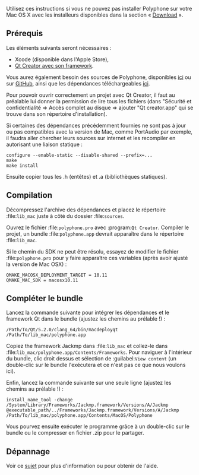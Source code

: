 Utilisez ces instructions si vous ne pouvez pas installer Polyphone sur votre Mac OS X avec les installeurs disponibles dans la section «&nbsp;[Download](download)&nbsp;».


## Prérequis


Les éléments suivants seront nécessaires&nbsp;:

* Xcode (disponible dans l'Apple Store),
* <a href="https://www.qt.io/download-open-source" target="_blank">Qt Creator avec son framework</a>.

Vous aurez également besoin des sources de Polyphone, disponibles <a href="download" target="_blank">ici</a> ou sur <a href="https://github.com/davy7125/polyphone" target="_blank">GitHub</a>, ainsi que les dépendances téléchargeables [ici](files/lib_mac.zip).

Pour pouvoir ouvrir correctement un projet avec Qt Creator, il faut au préalable lui donner la permission de lire tous les fichiers (dans "Sécurité et confidentialité => Accès complet au disque => ajouter "Qt creator.app" qui se trouve dans son répertoire d'installation).

Si certaines des dépendances précédemment fournies ne sont pas à jour ou pas compatibles avec la version de Mac, comme PortAudio par exemple, il faudra aller chercher leurs sources sur internet et les recompiler en autorisant une liaison statique&nbsp;:
```
configure --enable-static --disable-shared --prefix=...
make
make install
```
Ensuite copier tous les .h (entêtes) et .a (bibliothèques statiques).


## Compilation


Décompressez l'archive des dépendances et placez le répertoire :file:`lib_mac` juste à côté du dossier :file:`sources`.

Ouvrez le fichier :file:`polyphone.pro` avec :program:`Qt Creator`.
Compiler le projet, un bundle :file:`polyphone.app` devrait apparaître dans le répertoire :file:`lib_mac`.

Si le chemin du SDK ne peut être résolu, essayez de modifier le fichier :file:`polyphone.pro` pour y faire apparaître ces variables (après avoir ajusté la version de Mac OSX)&nbsp;:

```
QMAKE_MACOSX_DEPLOYMENT_TARGET = 10.11
QMAKE_MAC_SDK = macosx10.11
```

## Compléter le bundle


Lancez la commande suivante pour intégrer les dépendances et le framework Qt dans le bundle (ajustez les chemins au prélable&nbsp;!)&nbsp;:

```
/Path/To/Qt/5.2.0/clang_64/bin/macdeployqt /Path/To/lib_mac/polyphone.app
```

Copiez the framework Jackmp dans :file:`lib_mac` et collez-le dans :file:`lib_mac/polyphone.app/Contents/Frameworks`.
Pour naviguer à l'intérieur du bundle, clic droit dessus et sélection de :guilabel:`View content` (un double-clic sur le bundle l'exécutera et ce n'est pas ce que nous voulons ici).

Enfin, lancez la commande suivante sur une seule ligne (ajustez les chemins au prélable&nbsp;!)&nbsp;:

```
install_name_tool -change /System/Library/Frameworks/Jackmp.framework/Versions/A/Jackmp @executable_path/../Frameworks/Jackmp.framework/Versions/A/Jackmp /Path/To/lib_mac/polyphone.app/Contents/MacOS/Polyphone
```

Vous pourvez ensuite exécuter le programme grâce à un double-clic sur le bundle ou le compresser en fichier .zip pour le partager.


## Dépannage


Voir ce [sujet](forum/support-bug-reports/8-success-build-polyphone-on-osx-10-11-6-qt-5-7) pour plus d'information ou pour obtenir de l'aide.
